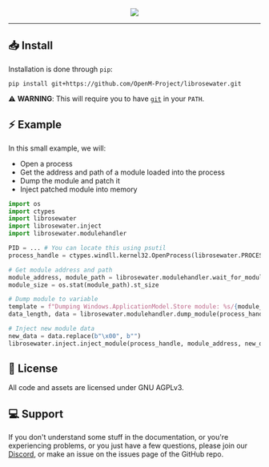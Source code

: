 <div align=center>
    <img src="https://github.com/OpenM-Project/librosewater/assets/157366808/f5972377-f93c-4543-88f7-101a6c4c67b3">
</div>

-----

## :inbox_tray: Install
Installation is done through `pip`:
```
pip install git+https://github.com/OpenM-Project/librosewater.git
```
:warning: **WARNING**: This will require you to have <a href="https://git-scm.com/downloads">`git`</a> in your `PATH`.

## :zap: Example
In this small example, we will:
- Open a process
- Get the address and path of a module loaded into the process
- Dump the module and patch it
- Inject patched module into memory

```py
import os
import ctypes
import librosewater
import librosewater.inject
import librosewater.modulehandler

PID = ... # You can locate this using psutil
process_handle = ctypes.windll.kernel32.OpenProcess(librosewater.PROCESS_ALL_ACCESS, False, PID)

# Get module address and path
module_address, module_path = librosewater.modulehandler.wait_for_module(process_handle, "Windows.ApplicationModel.Store.dll")
module_size = os.stat(module_path).st_size

# Dump module to variable
template = f"Dumping Windows.ApplicationModel.Store module: %s/{module_size}"
data_length, data = librosewater.modulehandler.dump_module(process_handle, module_address, module_size, progress=template) # returns as much data as it can

# Inject new module data
new_data = data.replace(b"\x00", b"")
librosewater.inject.inject_module(process_handle, module_address, new_data)
```

## :page_with_curl: License
All code and assets are licensed under GNU AGPLv3.

## :computer: Support

If you don't understand some stuff in the documentation, or you're experiencing problems, or you just have a few questions, please join our [Discord][discord], or make an issue on the issues page of the GitHub repo.

[discord]: https://dsc.gg/openm
